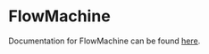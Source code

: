 # FlowMachine

Documentation for FlowMachine can be found [here](https://flowminder.github.io/flowkit/flowmachine).
